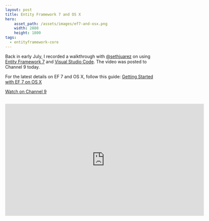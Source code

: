 ```yaml
---
layout: post
title: Entity Framework 7 and OS X
hero:
    asset_path: /assets/images/ef7-and-osx.png
    width: 2880
    height: 1800
tags:
  - entityframework-core
---
```


Back in early July, I recorded a walkthrough with [@sethjuarez](https://twitter.com/sethjuarez) on using [Entity Framework 7](https://github.com/aspnet/entityframework) and [Visual Studio Code](https://code.visualstudio.com). The video was posted to Channel 9 today.

For the latest details on EF 7 and OS X, follow this guide: [Getting Started with EF 7 on OS X](https://docs.microsoft.com/en-us/ef/core/get-started/netcore/)

<a href="https://channel9.msdn.com/Blogs/Seth-Juarez/Entity-Framework-7-Goes-Cross-Platform-with-Nate-McMaster" class="btn btn-primary">Watch on Channel 9</a>

<br>

<div class="text-center">
<iframe src="https://channel9.msdn.com/Blogs/Seth-Juarez/Entity-Framework-7-Goes-Cross-Platform-with-Nate-McMaster/player" width="640" height="360" allowFullScreen frameBorder="0"></iframe>
</div>

